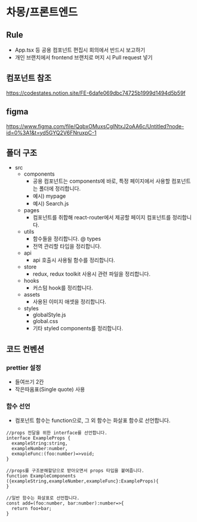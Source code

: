 # 차몽/프론트엔드

## Rule
* App.tsx 등 공용 컴포넌트 편집시 회의에서 반드시 보고하기
* 개인 브랜치에서 frontend 브랜치로 머지 시 Pull request 넣기

## 컴포넌트 참조
https://codestates.notion.site/FE-6dafe069dbc74725b1999d1494d5b59f

## figma 
https://www.figma.com/file/QqbxOMuxsCglNtxJ2oAA6c/Untitled?node-id=0%3A1&t=yd5GYQ2V6FNruxpC-1

## 폴더 구조
* src
  * components
    * 공용 컴포넌트는 components에 바로, 특정 페이지에서 사용할 컴포넌트는 폴더에 정리합니다.
    * 예시) mypage
    * 예시) Search.js
  * pages
    * 컴포넌트를 취합해 react-router에서 제공할 페이지 컴포넌트를 정리합니다.
  * utils
    * 함수들을 정리합니다.
  @ types
    * 전역 관리할 타입을 정리합니다.
  * api
    * api 호출시 사용될 함수를 정리합니다.
  * store
    * redux, redux toolkit 사용시 관련 파일을 정리합니다.
  * hooks
    * 커스텀 hook를 정리합니다.
  * assets
    * 사용된 이미지 애셋을 정리합니다.
  * styles
    * globalStyle.js
    * global.css
    * 기타 styled components를 정리합니다.

## 코드 컨벤션

### prettier 설정
* 들여쓰기 2칸
* 작은따옴표(Single quote) 사용

### 함수 선언
* 컴포넌트 함수는 function으로, 그 외 함수는 화살표 함수로 선언합니다.
```
//props 전달을 위한 interface를 선언합니다.
interface ExampleProps {
  exampleString:string,
  exampleNumber:number,
  exmapleFunc:(foo:number)=>void;
}

//props를 구조분해할당으로 받아오면서 props 타입을 붙여줍니다.
function ExampleComponents ({exampleString,exampleNumber,exampleFunc}:ExampleProps){
}

//일반 함수는 화살표로 선언합니다.
const add=(foo:number, bar:number):number=>{
  return foo+bar;
}
```

